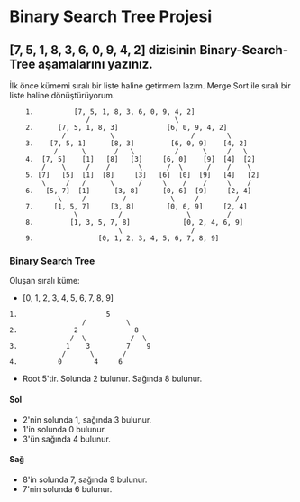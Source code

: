 # Binary Search Tree Projesi

## **[7, 5, 1, 8, 3, 6, 0, 9, 4, 2] dizisinin Binary-Search-Tree aşamalarını yazınız.**

İlk önce kümemi sıralı bir liste haline getirmem lazım. Merge Sort ile sıralı bir liste haline dönüştürüyorum.

```
    1.          [7, 5, 1, 8, 3, 6, 0, 9, 4, 2]
                   /                     \
    2.      [7, 5, 1, 8, 3]            [6, 0, 9, 4, 2]
             /           \                   /        \
    3.    [7, 5, 1]      [8, 3]         [6, 0, 9]    [4, 2]
           /      \       /   \          /      \     /   \
    4.  [7, 5]    [1]   [8]   [3]     [6, 0]    [9]  [4]  [2]
        /    \     /    /       \      /  \      /    /    \
    5. [7]   [5]  [1]  [8]     [3]   [6]  [0]  [9]   [4]   [2]
        \     /   /      \      /     \    /    /     \    /
    6.   [5, 7]  [1]      [3, 8]      [0, 6]  [9]     [2, 4]
            \     /         /           \     /         /
    7.     [1, 5, 7]     [3, 8]        [0, 6, 9]     [2, 4]
                \          /                \         /
    8.         [1, 3, 5, 7, 8]             [0, 2, 4, 6, 9]
                           \                 /
    9.                [0, 1, 2, 3, 4, 5, 6, 7, 8, 9]
```

### Binary Search Tree

Oluşan sıralı küme:
* [0, 1, 2, 3, 4, 5, 6, 7, 8, 9]

```
1.                      5
                  /          \
2.              2              8
               /  \           /  \
3.            1    3         7    9
             /      \       /
4.          0        4     6
```

* Root 5'tir. Solunda 2 bulunur. Sağında 8 bulunur.

#### Sol
* 2'nin solunda 1, sağında 3 bulunur.
* 1'in solunda 0 bulunur.
* 3'ün sağında 4 bulunur.

#### Sağ
* 8'in solunda 7, sağında 9 bulunur.
* 7'nin solunda 6 bulunur.
